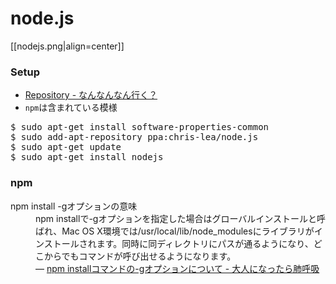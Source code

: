 # node.js

[[nodejs.png|align=center]]

### Setup

* [Repository - なんなんなん行く？](https://sites.google.com/site/teyasn001/ubuntu-12-10/ripojitori)
* <code>npm</code>は含まれている模様

<pre>
$ sudo apt-get install software-properties-common
$ sudo add-apt-repository ppa:chris-lea/node.js
$ sudo apt-get update
$ sudo apt-get install nodejs
</pre>

### npm

<dl>
  <dt>npm install -gオプションの意味</dt>
  <dd>npm installで-gオプションを指定した場合はグローバルインストールと呼ばれ、Mac OS X環境では/usr/local/lib/node_modulesにライブラリがインストールされます。同時に同ディレクトリにパスが通るようになり、どこからでもコマンドが呼び出せるようになります。<br> ― <a href="http://d.hatena.ne.jp/replication/20110607/1307458180">npm installコマンドの-gオプションについて - 大人になったら肺呼吸</a></dd>
</dl>
